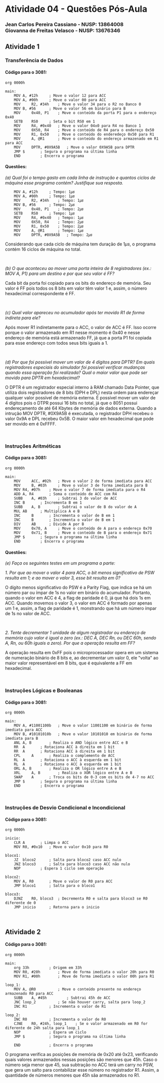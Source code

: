 # Atividade 04 - Questões Pós-Aula

### Jean Carlos Pereira Cassiano - NUSP: 13864008 <br> Giovanna de Freitas Velasco - NUSP: 13676346

## Atividade 1

### Transferência de Dados
#### Código para o 3081:

```assembly
org	0000h
       
main:
	MOV	A, #12h		; Move o valor 12 para ACC
	MOV	A, #00h		; Move o valor 00 para ACC
 	MOV 	R2, #34h	; Move o valor 34 para o R2 no Banco 0
 	MOV	B, #56		; Move o valor 56 em binário para B
	MOV 	0x40, P1	; Move o conteúdo da porta P1 para o endereço 0x40
	SETB	RS0		; Seta o bit RS0 em 1
	MOV 	R4, #0x40	; Move o valor 04x0 para R4 no Banco 1
 	MOV 	0X50, R4	; Move o conteúdo de R4 para o endereço 0x50
 	MOV 	R1, 0x50	; Move o conteúdo do enderedeço 0x50 para R1
	MOV 	A, @R1		; Move o conteúdo do endereço armazenado em R1 para ACC
	MOV 	DPTR, #0X9A5B	; Move o valor 0X9A5B para DPTR
	JMP	$		; Segura o programa na última linha
	END			; Encerra o programa
```
#### Questões:

*(a) Qual foi o tempo gasto em cada linha de instrução e quantos ciclos de máquina esse programa contém? Justifique sua resposta.*

```assembly
	MOV	A, #12h		; Tempo: 1𝜇𝑠
	MOV	A, #00h		; Tempo: 1𝜇𝑠
	MOV 	R2, #34h	; Tempo: 1𝜇𝑠
	MOV	B, #56		; Tempo: 2𝜇𝑠
	MOV 	0x40, P1	; Tempo: 2𝜇𝑠
	SETB	RS0		; Tempo: 1𝜇𝑠
	MOV 	R4, #0x40	; Tempo: 1𝜇𝑠
	MOV 	0X50, R4	; Tempo: 2𝜇𝑠
	MOV 	R1, 0x50	; Tempo: 2𝜇𝑠
	MOV 	A, @R1		; Tempo: 1𝜇𝑠
	MOV 	DPTR, #0X9A5B	; Tempo: 2𝜇𝑠
```
Considerando que cada ciclo de máquina tem duração de $1 \mu s$, o programa contém 16 ciclos de máquina no total.

<br>

*(b) O que aconteceu ao mover uma porta inteira de 8 registradores (ex.: MOV A, P1) para um destino e por que seu valor é FF?*

Cada bit da porta foi copiado para os bits do endereço de memória. Seu valor é FF pois todos os 8 bits em valor têm valor 1 e, assim, o número hexadecimal correspondente é FF.

<br>

*(c) Qual valor apareceu no acumulador após ter movido R1 de forma indireta para ele?*

Após mover R1 indiretamente para o ACC, o valor de ACC é FF. Isso ocorre porque o valor armazenado em R1 nesse momento é 0x40 e nesse endereço de memória está armazenado FF, já que a porta P1 foi copiada para esse endereço com todos seus bits iguais a 1.

<br>

*(d) Por que foi possível mover um valor de 4 dígitos para DPTR? Em quais registradores especiais do simulador foi possível verificar mudanças quando essa operação foi realizada? Qual o maior valor que pode ser movido para DPTR em hexadecimal?*

O DPTR é um registrador especial interno à RAM chamado Data Pointer, que utiliza dois registradores de 8 bits (DPH e DPL) nesta ordem para endereçar qualquer valor possível de memória externa. É possível mover um valor de 4 dígitos pois o DTPR possui 16 bits no total, já que o 8051 possui endereçamento de até 64 Kbytes de memória de dados externa. Quando a intrução MOV DPTR, #0X9A5B é executada, o registrador DPH recebeu o valor 0x9A e DPL recebeu 0x5B. O maior valor em hexadecimal que pode ser movido em é 0xFFFF.

<br>

### Instruções Aritméticas
#### Código para o 3081:

```assembly
org	0000h

main:
	MOV 	ACC, #02h	; Move o valor 2 de forma imediata para ACC
	MOV 	B, #03h		; Move o valor 3 de forma imediata para B
	MOV	R4, #07h	; Move o valor 7 de forma imediata para o R4
	ADD	A, R4		; Soma o conteúdo de ACC com R4
	SUBB	A, #03h		; Subtrai 3 do valor de ACC
	INC	B		; Incrementa B em 1
	SUBB	A, B		; Subtrai o valor de B do valor de A
	MUL	AB		; Multiplica A e B
	INC 	B		; Incrementa o valor de B em 1
	INC 	B		; Incrementa o valor de B em 1
	DIV 	AB		; Divide A por B
	MOV 	0x70, A		; Move o conteúdo de A para o endereço 0x70
	MOV 	0x71, B		; Move o conteúdo de B para o endereço 0x71
	JMP	$		; Segura o programa na última linha
	END			; Encerra o programa
```

#### Questões:

*(e) Faça os seguintes testes em um programa a parte:*

*1. Por que ao mover o valor 4 para ACC, o bit menos significativo de PSW resulta em 1; e ao mover o valor 3, esse bit resulta em 0?*

O dígito menos significativo do PSW é a Parity Flag, que indica se há um número par ou ímpar de 1s no valor em binário do acumulador. Portanto, quando o valor em ACC é 4, a flag de paridade é 0, já que há dois 1s em ACC. Quando movemos o valor 3, o valor em ACC é formado por apenas um 1 e, assim, a flag de paridade é 1, monstrando que há um número ímpar de 1s no valor de ACC. 

<br>

*2. Tente decrementar 1 unidade de algum registrador ou endereço de memória cujo valor é igual a zero (ex.: DEC A, DEC Rn, ou DEC 60h, sendo A, Rn, ou 60h iguais a zero). Por que a operação resulta em FF?*

A operação resulta em 0xFF pois o microprocessador opera em um sistema de numeração binário de 8 bits e, ao decrementar um valor 0, ele "volta" ao maior valor representável em 8 bits, que é equivalente a FF em hexadecimal.

<br>

### Instruções Lógicas e Booleanas
#### Código para o 3081:

```assembly
org	0000h

main:
	MOV	A, #11001100b	; Move o valor 11001100 em binário de forma imediata para ACC
	MOV	B, #10101010b	; Move o valor 10101010 em binário de forma imediata para B
	ANL	A, B		; Realiza o AND lógico entre ACC e B
	RR	A		; Rotaciona ACC à direita em 1 bit
	RR	A		; Rotaciona ACC à direita em 1 bit
	CPL 	A		; Realiza o complemento de ACC
	RL	A		; Rotaciona o ACC à esquerda em 1 bit
	RL	A		; Rotaciona o ACC à esquerda em 1 bit
	ORL	A, B		; Realiza o OR lógico entre A e B
	XRL 	A, B		; Realiza o XOR lógico entre A e B
	SWAP 	A		; Troca os bits de 0-3 com os bits de 4-7 no ACC
	JMP	$		; Segura o programa na última linha
	END			; Encerra o programa
```

<br>

### Instruções de Desvio Condicional e Incondicional
#### Código para o 3081:

```assembly
org	0000h

inicio:
	CLR	A		; Limpa o ACC
	MOV	R0, #0x10	; Move o valor 0x10 para R0

bloco1:
	JZ	bloco2		; Salta para bloco2 caso ACC nulo
	JNZ	bloco3		; Salta para bloco3 caso ACC não nulo
	NOP			; Espera 1 ciclo sem operação
	
bloco2:
	MOV	A, R0		; Move o valor de R0 para ACC
	JMP	bloco1		; Salta para o bloco1

bloco3:
	DJNZ	R0, bloco3	; Decrementa R0 e salta para bloco3 se R0 diferente de 0
	JMP	inicio		; Retorna para o inicio

```

<br>

## Atividade 2

#### Código para o 3081:

```assembly
org	0000h

main:
	org	33h			; Origem em 33h
	MOV	R0, #20h		; Move de forma imediata o valor 20h para R0
	MOV	R1, #00h		; Move de forma imediata o valor 00h para R1

loop_1:
	MOV	A, @R0			; Move o conteúdo presente no endereço armazenado R0 para ACC
	SUBB	A, #45h			; Subtrai 45h de ACC
	JNC	loop_2			; Se não houver carry, salta para loop_2
	INC	R1			; Incrementa o valor de R1
	
loop_2:
	INC	R0			; Incrementa o valor de R0
	CJNE	R0, #24h, loop_1	; Se o valor armazenado em R0 for diferente de 24h salta para loop_1
	NOP				; Espera um ciclo
	JMP	$			; Segura o programa na última linha

	END				; Encerra o programa
```

O programa verifica as posições de memória de 0x20 até 0x23, verificando quais valores armazenados nessas posições são menores que 45h. Caso o número seja menor que 45, sua subtração no ACC terá um carry no PSW, que gera um salto para contabilizar esse número no registrador R1. Assim, a quantidade de números menores que 45h sãa armazenados no R1.

